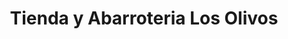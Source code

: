---
title: "Tienda y Abarroteria Los Olivos"
url: /fraijanes/tienda-y-abarroteria-los-olivos/
shop: comodidad
---